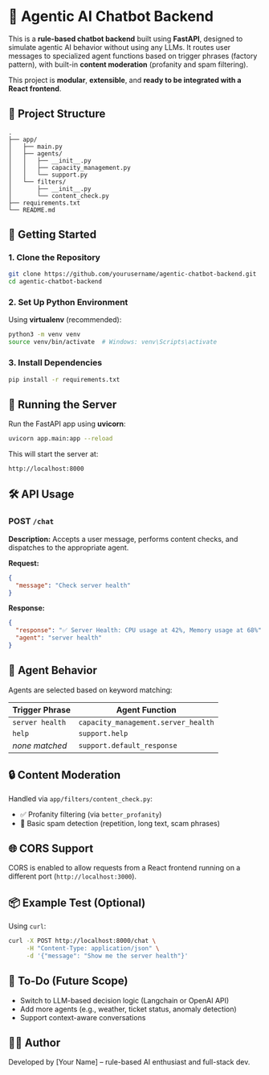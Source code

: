 # 🧠 Agentic AI Chatbot Backend

This is a **rule-based chatbot backend** built using **FastAPI**, designed to simulate agentic AI behavior without using any LLMs. It routes user messages to specialized agent functions based on trigger phrases (factory pattern), with built-in **content moderation** (profanity and spam filtering).

This project is **modular**, **extensible**, and **ready to be integrated with a React frontend**.

## 📁 Project Structure

```
.
├── app/
│   ├── main.py
│   ├── agents/
│   │   ├── __init__.py
│   │   ├── capacity_management.py
│   │   └── support.py
│   └── filters/
│       ├── __init__.py
│       └── content_check.py
├── requirements.txt
└── README.md
```

## 🚀 Getting Started

### 1. Clone the Repository

```bash
git clone https://github.com/yourusername/agentic-chatbot-backend.git
cd agentic-chatbot-backend
```

### 2. Set Up Python Environment

Using **virtualenv** (recommended):

```bash
python3 -m venv venv
source venv/bin/activate  # Windows: venv\Scripts\activate
```

### 3. Install Dependencies

```bash
pip install -r requirements.txt
```

## 🧪 Running the Server

Run the FastAPI app using **uvicorn**:

```bash
uvicorn app.main:app --reload
```

This will start the server at:

```
http://localhost:8000
```

## 🛠 API Usage

### POST `/chat`

**Description:** Accepts a user message, performs content checks, and dispatches to the appropriate agent.

**Request:**
```json
{
  "message": "Check server health"
}
```

**Response:**
```json
{
  "response": "✅ Server Health: CPU usage at 42%, Memory usage at 68%",
  "agent": "server health"
}
```

## 🧹 Agent Behavior

Agents are selected based on keyword matching:

| Trigger Phrase    | Agent Function                       |
|------------------|--------------------------------------|
| `server health`  | `capacity_management.server_health`  |
| `help`           | `support.help`                       |
| *none matched*   | `support.default_response`           |

## 🔒 Content Moderation

Handled via `app/filters/content_check.py`:
- ✅ Profanity filtering (via `better_profanity`)
- 🚫 Basic spam detection (repetition, long text, scam phrases)

## 🌐 CORS Support

CORS is enabled to allow requests from a React frontend running on a different port (`http://localhost:3000`).

## 📦 Example Test (Optional)

Using `curl`:
```bash
curl -X POST http://localhost:8000/chat \
     -H "Content-Type: application/json" \
     -d '{"message": "Show me the server health"}'
```

## 📌 To-Do (Future Scope)

- Switch to LLM-based decision logic (Langchain or OpenAI API)
- Add more agents (e.g., weather, ticket status, anomaly detection)
- Support context-aware conversations

## 🧑‍💻 Author

Developed by [Your Name] – rule-based AI enthusiast and full-stack dev.
